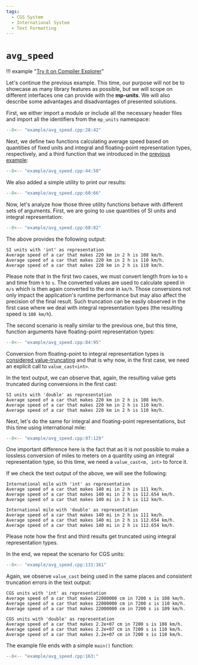 ```yaml
---
tags:
  - CGS System
  - International System
  - Text Formatting
---
```


# `avg_speed`

!!! example "[Try it on Compiler Explorer](https://godbolt.org/z/EYo7879qd)"

Let's continue the previous example. This time, our purpose will not be to showcase as many
library features as possible, but we will scope on different interfaces one can provide
with the **mp-units**. We will also describe some advantages and disadvantages of presented
solutions.

First, we either import a module or include all the necessary header files and import all
the identifiers from the `mp_units` namespace:

```cpp title="avg_speed.cpp" linenums="1"
--8<-- "example/avg_speed.cpp:28:42"
```

Next, we define two functions calculating average speed based on quantities of fixed units
and integral and floating-point representation types, respectively, and a third function
that we introduced in the [previous example](hello_units.md):

```cpp title="avg_speed.cpp" linenums="16"
--8<-- "example/avg_speed.cpp:44:58"
```

We also added a simple utility to print our results:

```cpp title="avg_speed.cpp" linenums="31"
--8<-- "example/avg_speed.cpp:60:66"
```

Now, let's analyze how those three utility functions behave with different sets of arguments.
First, we are going to use quantities of SI units and integral representation:

```cpp title="avg_speed.cpp" linenums="38"
--8<-- "example/avg_speed.cpp:68:82"
```

The above provides the following output:

```text
SI units with 'int' as representation
Average speed of a car that makes 220 km in 2 h is 108 km/h.
Average speed of a car that makes 220 km in 2 h is 110 km/h.
Average speed of a car that makes 220 km in 2 h is 110 km/h.
```

Please note that in the first two cases, we must convert length from `km` to `m` and
time from `h` to `s`. The converted values are used to calculate speed in `m/s` which
is then again converted to the one in `km/h`. Those conversions not only impact the
application's runtime performance but may also affect the precision of the final result.
Such truncation can be easily observed in the first case where we deal with integral
representation types (the resulting speed is `108 km/h`).

The second scenario is really similar to the previous one, but this time, function arguments
have floating-point representation types:

```cpp title="avg_speed.cpp" linenums="53"
--8<-- "example/avg_speed.cpp:84:95"
```

Conversion from floating-point to integral representation types is
[considered value-truncating](../framework_basics/value_conversions.md#value-truncating-conversions)
and that is why now, in the first case, we need an explicit call to `value_cast<int>`.

In the text output, we can observe that, again, the resulting value gets truncated during conversions
in the first cast:

```text
SI units with 'double' as representation
Average speed of a car that makes 220 km in 2 h is 108 km/h.
Average speed of a car that makes 220 km in 2 h is 110 km/h.
Average speed of a car that makes 220 km in 2 h is 110 km/h.
```

Next, let's do the same for integral and floating-point representations, but this time
using international mile:

```cpp title="avg_speed.cpp" linenums="65"
--8<-- "example/avg_speed.cpp:97:129"
```

One important difference here is the fact that as it is not possible to make a lossless conversion
of miles to meters on a quantity using an integral representation type, so this time, we need a
`value_cast<m, int>` to force it.

If we check the text output of the above, we will see the following:

```text
International mile with 'int' as representation
Average speed of a car that makes 140 mi in 2 h is 111 km/h.
Average speed of a car that makes 140 mi in 2 h is 112.654 km/h.
Average speed of a car that makes 140 mi in 2 h is 112 km/h.

International mile with 'double' as representation
Average speed of a car that makes 140 mi in 2 h is 111 km/h.
Average speed of a car that makes 140 mi in 2 h is 112.654 km/h.
Average speed of a car that makes 140 mi in 2 h is 112.654 km/h.
```

Please note how the first and third results get truncated using integral representation types.

In the end, we repeat the scenario for CGS units:

```cpp title="avg_speed.cpp" linenums="97"
--8<-- "example/avg_speed.cpp:131:161"
```

Again, we observe `value_cast` being used in the same places and consistent truncation errors
in the text output:

```text
CGS units with 'int' as representation
Average speed of a car that makes 22000000 cm in 7200 s is 108 km/h.
Average speed of a car that makes 22000000 cm in 7200 s is 110 km/h.
Average speed of a car that makes 22000000 cm in 7200 s is 109 km/h.

CGS units with 'double' as representation
Average speed of a car that makes 2.2e+07 cm in 7200 s is 108 km/h.
Average speed of a car that makes 2.2e+07 cm in 7200 s is 110 km/h.
Average speed of a car that makes 2.2e+07 cm in 7200 s is 110 km/h.
```

The example file ends with a simple `main()` function:

```cpp title="avg_speed.cpp" linenums="128"
--8<-- "example/avg_speed.cpp:163:"
```
